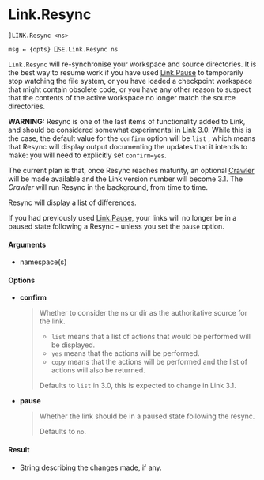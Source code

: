 # Link.Resync 

    ]LINK.Resync <ns>
    
    msg ← {opts} ⎕SE.Link.Resync ns

`Link.Resync` will re-synchronise your workspace and source directories. It is the best way to resume work if you have used [Link.Pause](Link.Pause.md) to temporarily stop watching the file system, or you have loaded a checkpoint workspace that might contain obsolete code, or you have any other reason to suspect that the contents of the active workspace no longer match the source directories.

**WARNING:** Resync is one of the last items of functionality added to Link, and should be considered somewhat experimental in Link 3.0. While this is the case, the default value for the `confirm`  option will be `list` ,  which means that Resync will display output documenting the updates that it intends to make: you will need to explicitly set `confirm=yes`.



The current plan is that, once Resync reaches maturity, an optional [Crawler](Crawler.md) will be made available and the Link version number will become 3.1. The *Crawler* will run Resync in the background, from time to time.



Resync will display a list of differences.

If you had previously used [Link.Pause](Link.Pause.md), your links will no longer be in a paused state following a Resync - unless you set the `pause` option.




#### Arguments

- namespace(s)

#### Options

- **confirm**
  
  > Whether to consider the ns or dir as the authoritative source for the link.
  > - `list` means that a list of actions that would be performed will be displayed.
  > - `yes` means that the actions will be performed.
  > - `copy` means that the actions will be performed and the list of actions will also be returned.
  >
  > Defaults to `list` in 3.0, this is expected to change in Link 3.1.
  
- **pause**

  > Whether the link should be in a paused state following the resync.
  >
  > Defaults to `no`.

#### Result

- String describing the changes made, if any.